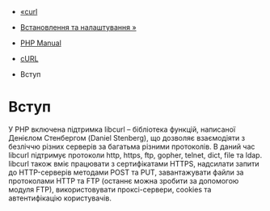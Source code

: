 - [«curl](book.curl.md)
- [Встановлення та налаштування »](curl.setup.md)

- [PHP Manual](index.md)
- [cURL](book.curl.md)
-   Вступ

# Вступ

У PHP включена підтримка libcurl – бібліотека функцій, написаної
Денієлом Стенбергом (Daniel Stenberg), що дозволяє
взаємодіяти з безліччю різних серверів за багатьма різними
протоколів. В даний час libcurl підтримує протоколи http,
https, ftp, gopher, telnet, dict, file та ldap. libcurl також вміє
працювати з сертифікатами HTTPS, надсилати запити до HTTP-серверів
методами POST та PUT, завантажувати файли за протоколами HTTP та FTP (останнє
можна зробити за допомогою модуля FTP), використовувати проксі-сервери,
cookies та автентифікацію користувачів.
